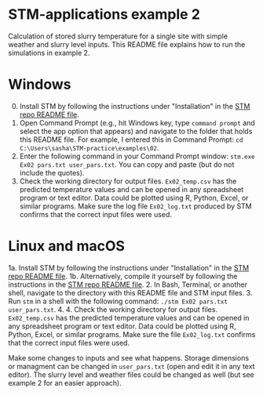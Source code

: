 # STM-applications example 2
Calculation of stored slurry temperature for a single site with simple weather and slurry level inputs.
This README file explains how to run the simulations in example 2.

# Windows
0. Install STM by following the instructions under "Installation" in the [STM repo README file](https://github.com/sashahafner/STM#readme).
1. Open Command Prompt (e.g., hit Windows key, type `command prompt` and select the app option that appears) and navigate to the folder that holds this README file. For example, I entered this in Command Prompt: `cd C:\Users\sasha\STM-practice\examples\02`.
2. Enter the following command in your Command Prompt window: `stm.exe Ex02 pars.txt user_pars.txt`. You can copy and paste (but do not include the quotes).
3. Check the working directory for output files. `Ex02_temp.csv` has the predicted temperature values and can be opened in any spreadsheet program or text editor. Data could be plotted using R, Python, Excel, or similar programs. Make sure the log file `Ex02_log.txt` produced by STM confirms that the correct input files were used.


# Linux and macOS
1a. Install STM by following the instructions under "Installation" in the [STM repo README file](https://github.com/sashahafner/STM#readme). 
1b. Alternatively, compile it yourself by following the instructions in the [STM repo README file](https://github.com/sashahafner/STM#readme).
2. In Bash, Terminal, or another shell, navigate to the directory with this README file and STM input files.
3. Run `stm` in a shell with the following command: `./stm Ex02 pars.txt user_pars.txt`. 4. 4. Check the working directory for output files. `Ex02_temp.csv` has the predicted temperature values and can be opened in any spreadsheet program or text editor. Data could be plotted using R, Python, Excel, or similar programs. Make sure the file `Ex02_log.txt` confirms that the correct input files were used. 

Make some changes to inputs and see what happens. Storage dimensions or managment can be changed in `user_pars.txt` (open and edit it in any text editor). The slurry level and weather files could be changed as well (but see example 2 for an easier approach).

